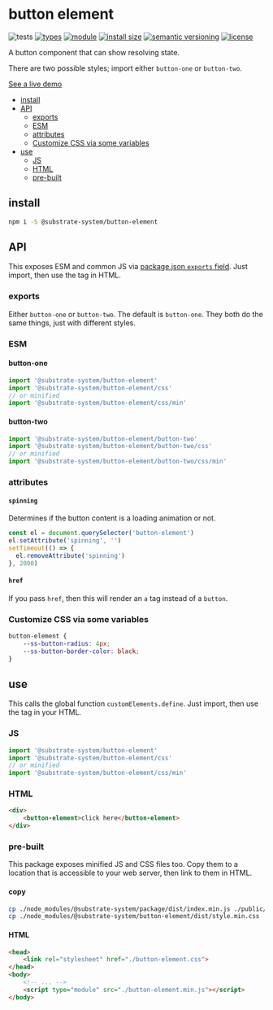 # button element
![tests](https://github.com/substrate-system/button-element/actions/workflows/nodejs.yml/badge.svg)
[![types](https://img.shields.io/npm/types/@substrate-system/button-element?style=flat-square)](README.md)
[![module](https://img.shields.io/badge/module-ESM%2FCJS-blue?style=flat-square)](README.md)
[![install size](https://packagephobia.com/badge?p=@substrate-system/button-element)](https://packagephobia.com/result?p=@substrate-system/button-element)
[![semantic versioning](https://img.shields.io/badge/semver-2.0.0-blue?logo=semver&style=flat-square)](https://semver.org/)
[![license](https://img.shields.io/badge/license-MIT-brightgreen.svg?style=flat-square)](LICENSE)

A button component that can show resolving state.

There are two possible styles; import either `button-one` or `button-two`.

[See a live demo](https://substrate-system.github.io/button-element/)

<!-- toc -->

- [install](#install)
- [API](#api)
  * [exports](#exports)
  * [ESM](#esm)
  * [attributes](#attributes)
  * [Customize CSS via some variables](#customize-css-via-some-variables)
- [use](#use)
  * [JS](#js)
  * [HTML](#html)
  * [pre-built](#pre-built)

<!-- tocstop -->

## install

```sh
npm i -S @substrate-system/button-element
```

## API

This exposes ESM and common JS via [package.json `exports` field](https://nodejs.org/api/packages.html#exports). Just import, then use the tag in HTML.

### exports
Either `button-one` or `button-two`. The default is `button-one`. They both do the same things, just with different styles.

### ESM

#### button-one
```js
import '@substrate-system/button-element'
import '@substrate-system/button-element/css'
// or minified
import '@substrate-system/button-element/css/min'
```

#### button-two
```js
import '@substrate-system/button-element/button-two'
import '@substrate-system/button-element/button-two/css'
// or minified
import '@substrate-system/button-element/button-two/css/min'
```

### attributes

#### `spinning`
Determines if the button content is a loading animation or not.

```js
const el = document.querySelector('button-element')
el.setAttribute('spinning', '')
setTimeout(() => {
  el.removeAttribute('spinning')
}, 2000)
```

#### `href`
If you pass `href`, then this will render an `a` tag instead of a `button`.

### Customize CSS via some variables

```css
button-element {
    --ss-button-radius: 4px;
    --ss-button-border-color: black;
}
```

## use
This calls the global function `customElements.define`. Just import, then use
the tag in your HTML.

### JS
```ts
import '@substrate-system/button-element'
import '@substrate-system/button-element/css'
// or minified
import '@substrate-system/button-element/css/min'
```

### HTML
```html
<div>
    <button-element>click here</button-element>
</div>
```

### pre-built
This package exposes minified JS and CSS files too. Copy them to a location that is
accessible to your web server, then link to them in HTML.

#### copy
```sh
cp ./node_modules/@substrate-system/package/dist/index.min.js ./public/button-element.min.js
cp ./node_modules/@substrate-system/button-element/dist/style.min.css ./public/button-element.css
```

#### HTML
```html
<head>
    <link rel="stylesheet" href="./button-element.css">
</head>
<body>
    <!-- ... -->
    <script type="module" src="./button-element.min.js"></script>
</body>
```
